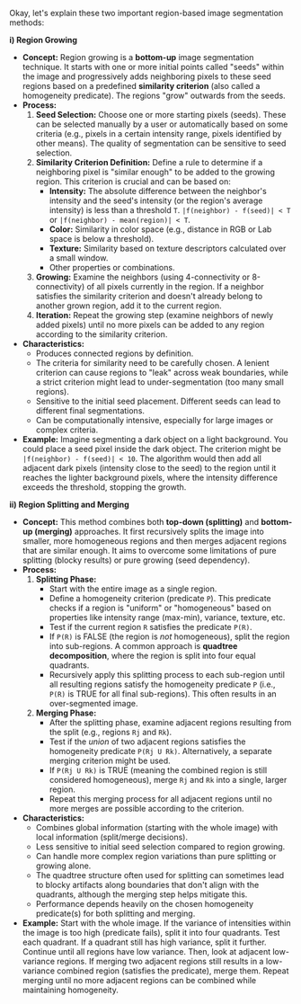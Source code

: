 Okay, let's explain these two important region-based image segmentation methods:

**i) Region Growing**

*   **Concept:** Region growing is a **bottom-up** image segmentation technique. It starts with one or more initial points called "seeds" within the image and progressively adds neighboring pixels to these seed regions based on a predefined **similarity criterion** (also called a homogeneity predicate). The regions "grow" outwards from the seeds.
*   **Process:**
    1.  **Seed Selection:** Choose one or more starting pixels (seeds). These can be selected manually by a user or automatically based on some criteria (e.g., pixels in a certain intensity range, pixels identified by other means). The quality of segmentation can be sensitive to seed selection.
    2.  **Similarity Criterion Definition:** Define a rule to determine if a neighboring pixel is "similar enough" to be added to the growing region. This criterion is crucial and can be based on:
        *   **Intensity:** The absolute difference between the neighbor's intensity and the seed's intensity (or the region's average intensity) is less than a threshold `T`. `|f(neighbor) - f(seed)| < T` or `|f(neighbor) - mean(region)| < T`.
        *   **Color:** Similarity in color space (e.g., distance in RGB or Lab space is below a threshold).
        *   **Texture:** Similarity based on texture descriptors calculated over a small window.
        *   Other properties or combinations.
    3.  **Growing:** Examine the neighbors (using 4-connectivity or 8-connectivity) of all pixels currently in the region. If a neighbor satisfies the similarity criterion and doesn't already belong to another grown region, add it to the current region.
    4.  **Iteration:** Repeat the growing step (examine neighbors of newly added pixels) until no more pixels can be added to any region according to the similarity criterion.
*   **Characteristics:**
    *   Produces connected regions by definition.
    *   The criteria for similarity need to be carefully chosen. A lenient criterion can cause regions to "leak" across weak boundaries, while a strict criterion might lead to under-segmentation (too many small regions).
    *   Sensitive to the initial seed placement. Different seeds can lead to different final segmentations.
    *   Can be computationally intensive, especially for large images or complex criteria.
*   **Example:** Imagine segmenting a dark object on a light background. You could place a seed pixel inside the dark object. The criterion might be `|f(neighbor) - f(seed)| < 10`. The algorithm would then add all adjacent dark pixels (intensity close to the seed) to the region until it reaches the lighter background pixels, where the intensity difference exceeds the threshold, stopping the growth.

**ii) Region Splitting and Merging**

*   **Concept:** This method combines both **top-down (splitting)** and **bottom-up (merging)** approaches. It first recursively splits the image into smaller, more homogeneous regions and then merges adjacent regions that are similar enough. It aims to overcome some limitations of pure splitting (blocky results) or pure growing (seed dependency).
*   **Process:**
    1.  **Splitting Phase:**
        *   Start with the entire image as a single region.
        *   Define a homogeneity criterion (predicate `P`). This predicate checks if a region is "uniform" or "homogeneous" based on properties like intensity range (max-min), variance, texture, etc.
        *   Test if the current region `R` satisfies the predicate `P(R)`.
        *   If `P(R)` is FALSE (the region is *not* homogeneous), split the region into sub-regions. A common approach is **quadtree decomposition**, where the region is split into four equal quadrants.
        *   Recursively apply this splitting process to each sub-region until all resulting regions satisfy the homogeneity predicate `P` (i.e., `P(R)` is TRUE for all final sub-regions). This often results in an over-segmented image.
    2.  **Merging Phase:**
        *   After the splitting phase, examine adjacent regions resulting from the split (e.g., regions `Rj` and `Rk`).
        *   Test if the *union* of two adjacent regions satisfies the homogeneity predicate `P(Rj U Rk)`. Alternatively, a separate merging criterion might be used.
        *   If `P(Rj U Rk)` is TRUE (meaning the combined region is still considered homogeneous), merge `Rj` and `Rk` into a single, larger region.
        *   Repeat this merging process for all adjacent regions until no more merges are possible according to the criterion.
*   **Characteristics:**
    *   Combines global information (starting with the whole image) with local information (split/merge decisions).
    *   Less sensitive to initial seed selection compared to region growing.
    *   Can handle more complex region variations than pure splitting or growing alone.
    *   The quadtree structure often used for splitting can sometimes lead to blocky artifacts along boundaries that don't align with the quadrants, although the merging step helps mitigate this.
    *   Performance depends heavily on the chosen homogeneity predicate(s) for both splitting and merging.
*   **Example:** Start with the whole image. If the variance of intensities within the image is too high (predicate fails), split it into four quadrants. Test each quadrant. If a quadrant still has high variance, split it further. Continue until all regions have low variance. Then, look at adjacent low-variance regions. If merging two adjacent regions still results in a low-variance combined region (satisfies the predicate), merge them. Repeat merging until no more adjacent regions can be combined while maintaining homogeneity.